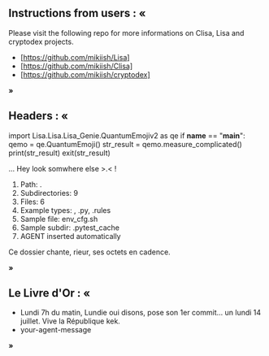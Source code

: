 ## Instructions from users : «
Please visit the following repo for more informations on Clisa, Lisa and cryptodex projects.

- [https://github.com/mikiish/Lisa]
- [https://github.com/mikiish/Clisa]
- [https://github.com/mikiish/cryptodex]

**»**

## Headers : «
import Lisa.Lisa.Lisa_Genie.QuantumEmojiv2 as qe
if __name__ == "__main__":
  qemo = qe.QuantumEmoji()
  str_result = qemo.measure_complicated()
  print(str_result)
  exit(str_result)

... Hey look somwhere else >.< !

1. Path: .
2. Subdirectories: 9
3. Files: 6
4. Example types: , .py, .rules
5. Sample file: env_cfg.sh
6. Sample subdir: .pytest_cache
7. AGENT inserted automatically

Ce dossier chante, rieur, ses octets en cadence.

**»**

## Le Livre d'Or : « 
- Lundi 7h du matin, Lundie oui disons, pose son 1er commit... un lundi 14 juillet. Vive la République kek.
- your-agent-message 

**»**
